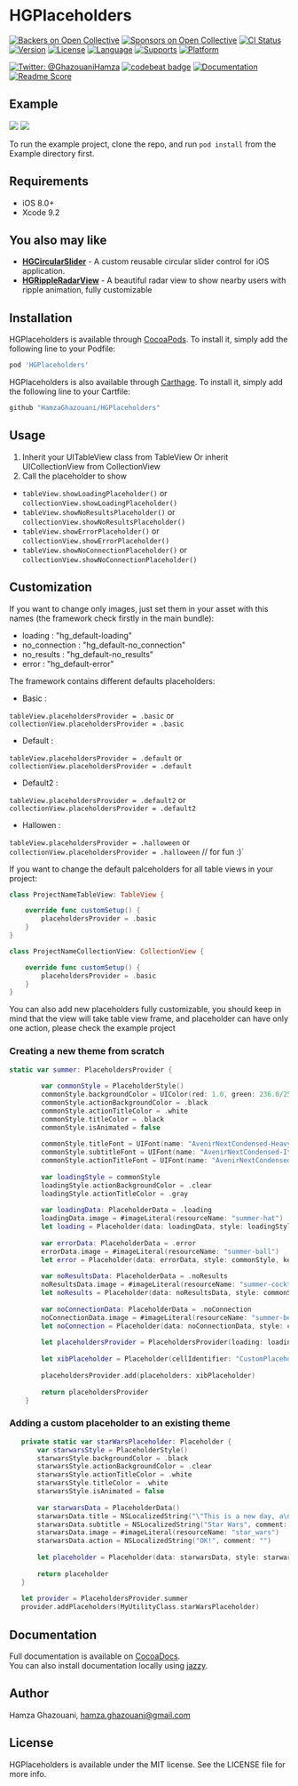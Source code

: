 # HGPlaceholders

[![Backers on Open Collective](https://opencollective.com/hgplaceholders/backers/badge.svg)](#backers) [![Sponsors on Open Collective](https://opencollective.com/hgplaceholders/sponsors/badge.svg)](#sponsors) [![CI Status](http://img.shields.io/travis/HamzaGhazouani/HGPlaceholders.svg?style=flat)](https://travis-ci.org/HamzaGhazouani/HGPlaceholders)
[![Version](https://img.shields.io/cocoapods/v/HGPlaceholders.svg?style=flat)](http://cocoapods.org/pods/HGPlaceholders)
[![License](https://img.shields.io/cocoapods/l/HGPlaceholders.svg?style=flat)](http://cocoapods.org/pods/HGPlaceholders)
[![Language](https://img.shields.io/badge/language-Swift-orange.svg?style=flat)]()
[![Supports](https://img.shields.io/badge/supports-CocoaPods%20%7C%20Carthage-green.svg?style=flat)]()
[![Platform](https://img.shields.io/cocoapods/p/HGPlaceholders.svg?style=flat)](http://cocoapods.org/pods/HGPlaceholders)
<br />

[![Twitter: @GhazouaniHamza](https://img.shields.io/badge/contact-@GhazouaniHamza-blue.svg?style=flat)](https://twitter.com/GhazouaniHamza)
[![codebeat badge](https://codebeat.co/badges/c706606b-c02a-4000-af85-6cebf23c5538)](https://codebeat.co/projects/github-com-hamzaghazouani-hgplaceholders-master)
[![Documentation](https://img.shields.io/cocoapods/metrics/doc-percent/HGPlaceholders.svg)](http://cocoadocs.org/docsets/HGPlaceholders/)
[![Readme Score](http://readme-score-api.herokuapp.com/score.svg?url=https://github.com/hamzaghazouani/hgplaceholders/)](http://clayallsopp.github.io/readme-score?url=https://github.com/hamzaghazouani/hgplaceholders)

## Example

![](/Screenshots/default.gif) ![](/Screenshots/custom.gif)

To run the example project, clone the repo, and run `pod install` from the Example directory first.

## Requirements
- iOS 8.0+
- Xcode 9.2


## You also may like

* **[HGCircularSlider](https://github.com/HamzaGhazouani/HGCircularSlider)** - A custom reusable circular slider control for iOS application.
* **[HGRippleRadarView](https://github.com/HamzaGhazouani/HGRippleRadarView)** - A beautiful radar view to show nearby users with ripple animation, fully customizable

## Installation

HGPlaceholders is available through [CocoaPods](http://cocoapods.org). To install
it, simply add the following line to your Podfile:

```ruby
pod 'HGPlaceholders'
```

HGPlaceholders is also available through [Carthage](https://github.com/Carthage/Carthage). To install
it, simply add the following line to your Cartfile:

``` ruby
github "HamzaGhazouani/HGPlaceholders"
```

## Usage

1. Inherit your UITableView class from TableView Or inherit UICollectionView from CollectionView
2. Call the placeholder to show

* `tableView.showLoadingPlaceholder()` or `collectionView.showLoadingPlaceholder()`
* `tableView.showNoResultsPlaceholder()` or `collectionView.showNoResultsPlaceholder()`
* `tableView.showErrorPlaceholder()` or `collectionView.showErrorPlaceholder()`
* `tableView.showNoConnectionPlaceholder()` or `collectionView.showNoConnectionPlaceholder()`


## Customization 

If you want to change only images, just set them in your asset with this names (the framework check firstly in the main bundle): 

* loading    : "hg_default-loading"
* no_connection    : "hg_default-no_connection"
* no_results    : "hg_default-no_results"
* error    : "hg_default-error"



The framework contains different defaults placeholders:

* Basic    : 

`tableView.placeholdersProvider = .basic` or `collectionView.placeholdersProvider = .basic`

* Default  : 

`tableView.placeholdersProvider = .default` or `collectionView.placeholdersProvider = .default` 

* Default2 : 

`tableView.placeholdersProvider = .default2` or `collectionView.placeholdersProvider = .default2` 


* Hallowen : 

`tableView.placeholdersProvider = .halloween` or `collectionView.placeholdersProvider = .halloween` // for fun :)` 

If you want to change the default palceholders for all table views in your project: 

```swift
class ProjectNameTableView: TableView {

    override func customSetup() {
        placeholdersProvider = .basic
    }
}
```

```swift
class ProjectNameCollectionView: CollectionView {

    override func customSetup() {
        placeholdersProvider = .basic
    }
}
```

You can also add new placeholders fully customizable, you should keep in mind that the view will take table view frame, and placeholder can have only one action, please check the example project

### Creating a new theme from scratch 

```swift
static var summer: PlaceholdersProvider {
        
        var commonStyle = PlaceholderStyle()
        commonStyle.backgroundColor = UIColor(red: 1.0, green: 236.0/255, blue: 209.0/255.0, alpha: 1.0)
        commonStyle.actionBackgroundColor = .black
        commonStyle.actionTitleColor = .white
        commonStyle.titleColor = .black
        commonStyle.isAnimated = false
        
        commonStyle.titleFont = UIFont(name: "AvenirNextCondensed-HeavyItalic", size: 19)!
        commonStyle.subtitleFont = UIFont(name: "AvenirNextCondensed-Italic", size: 19)!
        commonStyle.actionTitleFont = UIFont(name: "AvenirNextCondensed-Heavy", size: 19)!
        
        var loadingStyle = commonStyle
        loadingStyle.actionBackgroundColor = .clear
        loadingStyle.actionTitleColor = .gray
        
        var loadingData: PlaceholderData = .loading
        loadingData.image = #imageLiteral(resourceName: "summer-hat")
        let loading = Placeholder(data: loadingData, style: loadingStyle, key: .loadingKey)
        
        var errorData: PlaceholderData = .error
        errorData.image = #imageLiteral(resourceName: "summer-ball")
        let error = Placeholder(data: errorData, style: commonStyle, key: .errorKey)
        
        var noResultsData: PlaceholderData = .noResults
        noResultsData.image = #imageLiteral(resourceName: "summer-cocktail")
        let noResults = Placeholder(data: noResultsData, style: commonStyle, key: .noResultsKey)
        
        var noConnectionData: PlaceholderData = .noConnection
        noConnectionData.image = #imageLiteral(resourceName: "summer-beach-slippers")
        let noConnection = Placeholder(data: noConnectionData, style: commonStyle, key: .noConnectionKey)
        
        let placeholdersProvider = PlaceholdersProvider(loading: loading, error: error, noResults: noResults, noConnection: noConnection)
        
        let xibPlaceholder = Placeholder(cellIdentifier: "CustomPlaceholderCell", key: PlaceholderKey.custom(key: "XIB"))
        
        placeholdersProvider.add(placeholders: xibPlaceholder)
        
        return placeholdersProvider
    }
 ```
 ### Adding a custom placeholder to an existing theme 
    
 ```swift 
    private static var starWarsPlaceholder: Placeholder {
        var starwarsStyle = PlaceholderStyle()
        starwarsStyle.backgroundColor = .black
        starwarsStyle.actionBackgroundColor = .clear
        starwarsStyle.actionTitleColor = .white
        starwarsStyle.titleColor = .white
        starwarsStyle.isAnimated = false
        
        var starwarsData = PlaceholderData()
        starwarsData.title = NSLocalizedString("\"This is a new day, a\nnew beginning\"", comment: "")
        starwarsData.subtitle = NSLocalizedString("Star Wars", comment: "")
        starwarsData.image = #imageLiteral(resourceName: "star_wars")
        starwarsData.action = NSLocalizedString("OK!", comment: "")
        
        let placeholder = Placeholder(data: starwarsData, style: starwarsStyle, key: PlaceholderKey.custom(key: "starWars"))
        
        return placeholder
    }
    
    let provider = PlaceholdersProvider.summer 
    provider.addPlaceholders(MyUtilityClass.starWarsPlaceholder) 
```


## Documentation
Full documentation is available on [CocoaDocs](http://cocoadocs.org/docsets/HGPlaceholders/).<br/>
You can also install documentation locally using [jazzy](https://github.com/realm/jazzy).

## Author

Hamza Ghazouani, hamza.ghazouani@gmail.com

## License

HGPlaceholders is available under the MIT license. See the LICENSE file for more info.
